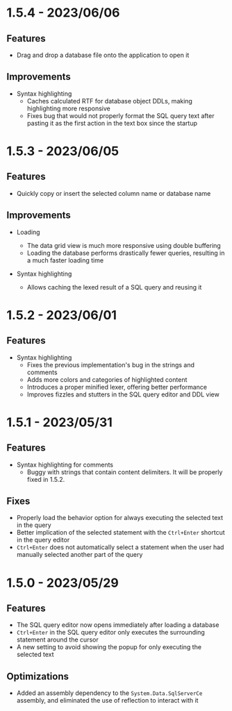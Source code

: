 # 1.5.4 - 2023/06/06

## Features

- Drag and drop a database file onto the application to open it

## Improvements

- Syntax highlighting
  - Caches calculated RTF for database object DDLs, making highlighting
    more responsive
  - Fixes bug that would not properly format the SQL query text after pasting it
    as the first action in the text box since the startup

# 1.5.3 - 2023/06/05

## Features

- Quickly copy or insert the selected column name or database name

## Improvements

- Loading
  - The data grid view is much more responsive using double buffering
  - Loading the database performs drastically fewer queries, resulting
    in a much faster loading time

- Syntax highlighting
  - Allows caching the lexed result of a SQL query and reusing it

# 1.5.2 - 2023/06/01

## Features

- Syntax highlighting
  - Fixes the previous implementation's bug in the strings and comments
  - Adds more colors and categories of highlighted content
  - Introduces a proper minified lexer, offering better performance
  - Improves fizzles and stutters in the SQL query editor and DDL view

# 1.5.1 - 2023/05/31

## Features

- Syntax highlighting for comments
  - Buggy with strings that contain content delimiters. It will be properly fixed in 1.5.2.

## Fixes

- Properly load the behavior option for always executing the selected text in the query
- Better implication of the selected statement with the `Ctrl+Enter` shortcut in the query editor
- `Ctrl+Enter` does not automatically select a statement when the user had manually selected another
  part of the query

# 1.5.0 - 2023/05/29

## Features
- The SQL query editor now opens immediately after loading a database
- `Ctrl+Enter` in the SQL query editor only executes the surrounding statement around the cursor
- A new setting to avoid showing the popup for only executing the selected text

## Optimizations
- Added an assembly dependency to the `System.Data.SqlServerCe` assembly,
and eliminated the use of reflection to interact with it
